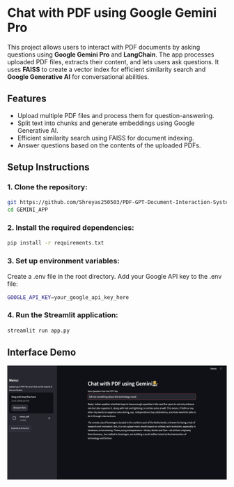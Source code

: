 # Chat with PDF using Google Gemini Pro

This project allows users to interact with PDF documents by asking questions using **Google Gemini Pro** and **LangChain**. The app processes uploaded PDF files, extracts their content, and lets users ask questions. It uses **FAISS** to create a vector index for efficient similarity search and **Google Generative AI** for conversational abilities.

## Features

- Upload multiple PDF files and process them for question-answering.
- Split text into chunks and generate embeddings using Google Generative AI.
- Efficient similarity search using FAISS for document indexing.
- Answer questions based on the contents of the uploaded PDFs.

## Setup Instructions

### 1. Clone the repository:

```bash
git https://github.com/Shreyas250503/PDF-GPT-Document-Interaction-System.git
cd GEMINI_APP
```
### 2. Install the required dependencies:
```bash
pip install -r requirements.txt
```

### 3. Set up environment variables:
Create a .env file in the root directory.
Add your Google API key to the .env file:

```bash
GOOGLE_API_KEY=your_google_api_key_here
```

### 4. Run the Streamlit application:

```bash
streamlit run app.py
```
## Interface Demo

![Project Architecture Diagram](./images/Project_img.png)
